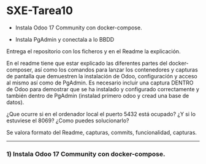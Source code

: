 # SXE-Tarea10

- Instala Odoo 17 Community con docker-compose.

- Instala PgAdmin y conectala a lo BBDD

Entrega el repositorio con los ficheros y en el Readme la explicación.

En el readme tiene que estar explicado las diferentes partes del docker-composer, así como los comandos para lanzar los contenedores y capturas de pantalla que demuestren la instalación de Odoo, configuración y acceso al mismo así como de PgAdmin. Es necesario incluir una captura DENTRO de Odoo para demostrar que se ha instalado y configurado correctamente y también dentro de PgAdmin (instalad primero odoo y cread una base de datos).

¿Que ocurre si en el ordenador local el puerto 5432 está ocupado? ¿Y si lo estuviese el 8069? ¿Como puedes solucionarlo?

Se valora formato del Readme, capturas, commits, funcionalidad, capturas.

----------------------------------------------------------------------------

### 1) Instala Odoo 17 Community con docker-compose.
```bash

```

###

###

###
